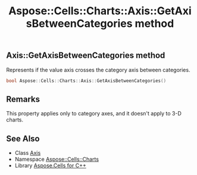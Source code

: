 ﻿---
title: Aspose::Cells::Charts::Axis::GetAxisBetweenCategories method
linktitle: GetAxisBetweenCategories
second_title: Aspose.Cells for C++ API Reference
description: 'Aspose::Cells::Charts::Axis::GetAxisBetweenCategories method. Represents if the value axis crosses the category axis between categories in C++.'
type: docs
weight: 3600
url: /cpp/aspose.cells.charts/axis/getaxisbetweencategories/
---
## Axis::GetAxisBetweenCategories method


Represents if the value axis crosses the category axis between categories.

```cpp
bool Aspose::Cells::Charts::Axis::GetAxisBetweenCategories()
```

## Remarks


This property applies only to category axes, and it doesn't apply to 3-D charts. 
## See Also

* Class [Axis](../)
* Namespace [Aspose::Cells::Charts](../../)
* Library [Aspose.Cells for C++](../../../)
